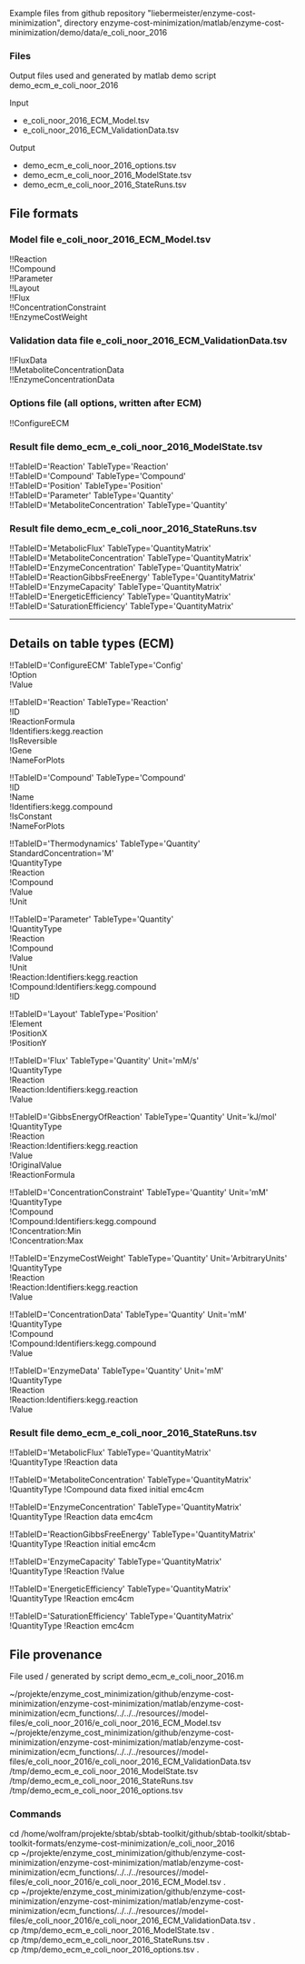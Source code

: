 Example files from github repository "liebermeister/enzyme-cost-minimization", 
directory enzyme-cost-minimization/matlab/enzyme-cost-minimization/demo/data/e_coli_noor_2016

### Files

Output files used and generated by matlab demo script demo_ecm_e_coli_noor_2016

Input
* e_coli_noor_2016_ECM_Model.tsv
* e_coli_noor_2016_ECM_ValidationData.tsv

Output
* demo_ecm_e_coli_noor_2016_options.tsv
* demo_ecm_e_coli_noor_2016_ModelState.tsv
* demo_ecm_e_coli_noor_2016_StateRuns.tsv

File formats
------------

### Model file e_coli_noor_2016_ECM_Model.tsv  

!!Reaction  
!!Compound  
!!Parameter  
!!Layout  
!!Flux  
!!ConcentrationConstraint  
!!EnzymeCostWeight

### Validation data file e_coli_noor_2016_ECM_ValidationData.tsv  

!!FluxData  
!!MetaboliteConcentrationData  
!!EnzymeConcentrationData

### Options file (all options, written after ECM)  

!!ConfigureECM

### Result file demo_ecm_e_coli_noor_2016_ModelState.tsv

!!TableID='Reaction' TableType='Reaction'  
!!TableID='Compound' TableType='Compound'  
!!TableID='Position' TableType='Position'  
!!TableID='Parameter' TableType='Quantity'  
!!TableID='MetaboliteConcentration' TableType='Quantity'  

### Result file demo_ecm_e_coli_noor_2016_StateRuns.tsv  

!!TableID='MetabolicFlux' TableType='QuantityMatrix'  
!!TableID='MetaboliteConcentration' TableType='QuantityMatrix'  
!!TableID='EnzymeConcentration' TableType='QuantityMatrix'  
!!TableID='ReactionGibbsFreeEnergy' TableType='QuantityMatrix'  
!!TableID='EnzymeCapacity' TableType='QuantityMatrix'  
!!TableID='EnergeticEfficiency' TableType='QuantityMatrix'  
!!TableID='SaturationEfficiency' TableType='QuantityMatrix'  

-------------------------------------
Details on table types (ECM)
-------------------------------------

!!TableID='ConfigureECM' TableType='Config'  
!Option  
!Value  

!!TableID='Reaction' TableType='Reaction'  
!ID  
!ReactionFormula  
!Identifiers:kegg.reaction  
!IsReversible  
!Gene  
!NameForPlots

!!TableID='Compound' TableType='Compound'  
!ID  
!Name  
!Identifiers:kegg.compound  
!IsConstant  
!NameForPlots  

!!TableID='Thermodynamics' TableType='Quantity' StandardConcentration='M'  
!QuantityType  
!Reaction  
!Compound  
!Value  
!Unit

!!TableID='Parameter' TableType='Quantity'  
!QuantityType  
!Reaction  
!Compound  
!Value  
!Unit  
!Reaction:Identifiers:kegg.reaction  
!Compound:Identifiers:kegg.compound  
!ID

!!TableID='Layout' TableType='Position'  
!Element  
!PositionX  
!PositionY					

!!TableID='Flux' TableType='Quantity' Unit='mM/s'  
!QuantityType  
!Reaction  
!Reaction:Identifiers:kegg.reaction  
!Value

!!TableID='GibbsEnergyOfReaction' TableType='Quantity' Unit='kJ/mol'  
!QuantityType  
!Reaction  
!Reaction:Identifiers:kegg.reaction  
!Value  
!OriginalValue  
!ReactionFormula

!!TableID='ConcentrationConstraint' TableType='Quantity' Unit='mM'  
!QuantityType  
!Compound  
!Compound:Identifiers:kegg.compound  
!Concentration:Min  
!Concentration:Max

!!TableID='EnzymeCostWeight' TableType='Quantity' Unit='ArbitraryUnits'  
!QuantityType  
!Reaction  
!Reaction:Identifiers:kegg.reaction  
!Value

!!TableID='ConcentrationData' TableType='Quantity' Unit='mM'  
!QuantityType  
!Compound  
!Compound:Identifiers:kegg.compound  
!Value

!!TableID='EnzymeData' TableType='Quantity' Unit='mM'  
!QuantityType  
!Reaction  
!Reaction:Identifiers:kegg.reaction  
!Value

### Result file demo_ecm_e_coli_noor_2016_StateRuns.tsv  

!!TableID='MetabolicFlux' TableType='QuantityMatrix'  
!QuantityType	!Reaction	data			

!!TableID='MetaboliteConcentration' TableType='QuantityMatrix'  
!QuantityType	!Compound	data	fixed	initial	emc4cm

!!TableID='EnzymeConcentration' TableType='QuantityMatrix'  
!QuantityType	!Reaction	data	emc4cm		

!!TableID='ReactionGibbsFreeEnergy' TableType='QuantityMatrix'  
!QuantityType	!Reaction	initial	emc4cm		

!!TableID='EnzymeCapacity' TableType='QuantityMatrix'  
!QuantityType	!Reaction	!Value			

!!TableID='EnergeticEfficiency' TableType='QuantityMatrix'  
!QuantityType	!Reaction	emc4cm			

!!TableID='SaturationEfficiency' TableType='QuantityMatrix'  
!QuantityType	!Reaction	emc4cm			


File provenance
---------------

File used / generated by script demo_ecm_e_coli_noor_2016.m

~/projekte/enzyme_cost_minimization/github/enzyme-cost-minimization/enzyme-cost-minimization/matlab/enzyme-cost-minimization/ecm_functions/../../../resources//model-files/e_coli_noor_2016/e_coli_noor_2016_ECM_Model.tsv  
~/projekte/enzyme_cost_minimization/github/enzyme-cost-minimization/enzyme-cost-minimization/matlab/enzyme-cost-minimization/ecm_functions/../../../resources//model-files/e_coli_noor_2016/e_coli_noor_2016_ECM_ValidationData.tsv  
/tmp/demo_ecm_e_coli_noor_2016_ModelState.tsv  
/tmp/demo_ecm_e_coli_noor_2016_StateRuns.tsv  
/tmp/demo_ecm_e_coli_noor_2016_options.tsv

### Commands
cd /home/wolfram/projekte/sbtab/sbtab-toolkit/github/sbtab-toolkit/sbtab-toolkit-formats/enzyme-cost-minimization/e_coli_noor_2016  
cp ~/projekte/enzyme_cost_minimization/github/enzyme-cost-minimization/enzyme-cost-minimization/matlab/enzyme-cost-minimization/ecm_functions/../../../resources//model-files/e_coli_noor_2016/e_coli_noor_2016_ECM_Model.tsv .  
cp ~/projekte/enzyme_cost_minimization/github/enzyme-cost-minimization/enzyme-cost-minimization/matlab/enzyme-cost-minimization/ecm_functions/../../../resources//model-files/e_coli_noor_2016/e_coli_noor_2016_ECM_ValidationData.tsv .  
cp /tmp/demo_ecm_e_coli_noor_2016_ModelState.tsv .  
cp /tmp/demo_ecm_e_coli_noor_2016_StateRuns.tsv .  
cp /tmp/demo_ecm_e_coli_noor_2016_options.tsv .
